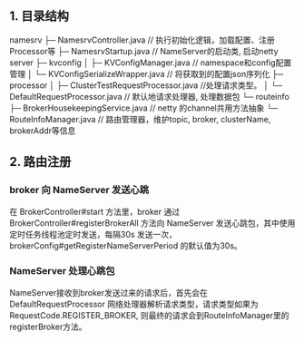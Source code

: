 ## 1. 目录结构

namesrv
├─ NamesrvController.java // 执行初始化逻辑，加载配置、注册Processor等
├─ NamesrvStartup.java // NameServer的启动类, 启动netty server
├─ kvconfig
│    ├─ KVConfigManager.java // namespace和config配置管理
│    └─ KVConfigSerializeWrapper.java // 将获取到的配置json序列化
├─ processor
│    ├─ ClusterTestRequestProcessor.java //处理请求类型。
│    └─ DefaultRequestProcessor.java  // 默认地请求处理器, 处理数据包
└─ routeinfo
├─ BrokerHousekeepingService.java // netty 的channel共用方法抽象
└─ RouteInfoManager.java   // 路由管理器，维护topic, broker, clusterName, brokerAddr等信息



## 2. 路由注册

### broker 向 NameServer 发送心跳

在 BrokerController#start 方法里，broker 通过 BrokerController#registerBrokerAll 方法向 NameServer 发送心跳包，其中使用定时任务线程池定时发送，每隔30s 发送一次， brokerConfig#getRegisterNameServerPeriod 的默认值为30s。

### NameServer 处理心跳包

NameServer接收到broker发送过来的请求后，首先会在DefaultRequestProcessor 网络处理器解析请求类型，请求类型如果为 RequestCode.REGISTER_BROKER, 则最终的请求会到RouteInfoManager里的registerBroker方法。

